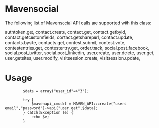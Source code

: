 Mavensocial
===========

The following list of Mavensocial API calls are supported with this class:

authtoken.get,
contact.create,
contact.get,
contact.getbyid,
contact.getcustomfields,
contact.getsharepurl,
contact.update,
contacts.bysite,
contacts.get,
contest.submit,
contest.vote,
contestentries.get,
contestentry.get,
order.track,
social.post_facebook,
social.post_twitter,
social.post_linkedin,
user.create,
user.delete,
user.get,
user.getsites,
user.modify,
visitsession.create,
visitsession.update,

Usage
===========
			$data = array("user_id"=>"3");

			try {
				$mavenapi_cmodel = MAVEN_API::create("users email","password")->api("user.get",$data);
			} catch(Exception $e) {
				echo $e;
			}

